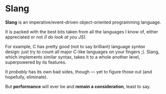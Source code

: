 # Slang

**Slang** is an imperative/event-driven object-oriented programming language.

It is packed with the best bits taken from all the languages I know of, either appreciated or not _(I do look at you JS)_.

For example, C has pretty good (not to say brilliant) language _syntax_ design: just try to count all major C-like languages on your fingers ;).
Slang, which implements similar syntax, takes it to a whole another level, superpowered by its features.

It _probably_ has its own bad sides, though — yet to figure those out (and hopefully, eliminate).

But **performance** will ever be and **remain a consideration**, least to say.
